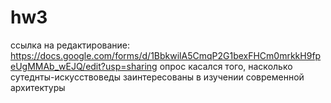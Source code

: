 # hw3
ссылка на редактирование: https://docs.google.com/forms/d/1BbkwilA5CmqP2G1bexFHCm0mrkkH9fpeUgMMAb_wEJQ/edit?usp=sharing
опрос касался того, насколько сутеднты-искусствоведы заинтересованы в изучении современной архитектуры   
